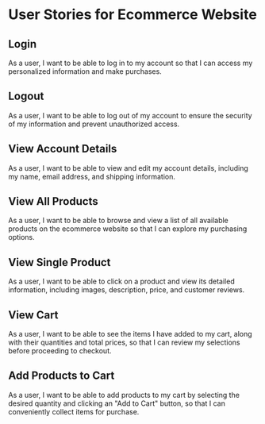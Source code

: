 # User Stories for Ecommerce Website

## Login

As a user, I want to be able to log in to my account so that I can access my personalized information and make purchases.

## Logout

As a user, I want to be able to log out of my account to ensure the security of my information and prevent unauthorized access.

## View Account Details

As a user, I want to be able to view and edit my account details, including my name, email address, and shipping information.

## View All Products

As a user, I want to be able to browse and view a list of all available products on the ecommerce website so that I can explore my purchasing options.

## View Single Product

As a user, I want to be able to click on a product and view its detailed information, including images, description, price, and customer reviews.

## View Cart

As a user, I want to be able to see the items I have added to my cart, along with their quantities and total prices, so that I can review my selections before proceeding to checkout.

## Add Products to Cart

As a user, I want to be able to add products to my cart by selecting the desired quantity and clicking an "Add to Cart" button, so that I can conveniently collect items for purchase.

